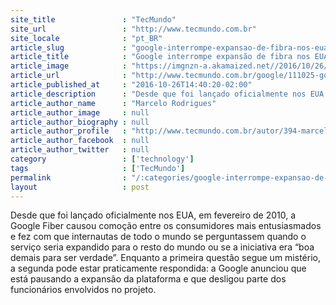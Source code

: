 ```yaml
---
site_title               : "TecMundo"
site_url                 : "http://www.tecmundo.com.br"
site_locale              : "pt_BR"
article_slug             : "google-interrompe-expansao-de-fibra-nos-eua-e-pode-migrar-para-wifi-gigabit"
article_title            : "Google interrompe expansão de fibra nos EUA e pode migrar para WiFi Gigabit"
article_image            : "https://imgnzn-a.akamaized.net//2016/10/26/26133906514875-t1200x480.jpg"
article_url              : "http://www.tecmundo.com.br/google/111025-google-interrompe-expansao-fibra-eua-migrar-wifi-gigabit.htm"
article_published_at     : "2016-10-26T14:40:20-02:00"
article_description      : "Desde que foi lançado oficialmente nos EUA, em fevereiro de 2010, a Google Fiber causou comoção entre os consumidores mais entusiasmados e fez com que internautas de todo o mundo se perguntassem quando o serviço seria expandido para o resto do mundo ou se a iniciativa era “boa demais para ser verdade”. Enquanto a primeira questão segue um mistério, a segunda pode estar praticamente respondida: a Google anunciou que está pausando a expansão da plataforma e que desligou parte dos funcionários envolvidos no projeto."
article_author_name      : "Marcelo Rodrigues"
article_author_image     : null
article_author_biography : null
article_author_profile   : "http://www.tecmundo.com.br/autor/394-marcelo-rodrigues/"
article_author_facebook  : null
article_author_twitter   : null
category                 : ['technology']
tags                     : ['TecMundo']
permalink                : "/:categories/google-interrompe-expansao-de-fibra-nos-eua-e-pode-migrar-para-wifi-gigabit/"
layout                   : post
---
```


Desde que foi lançado oficialmente nos EUA, em fevereiro de 2010, a Google Fiber causou comoção entre os consumidores mais entusiasmados e fez com que internautas de todo o mundo se perguntassem quando o serviço seria expandido para o resto do mundo ou se a iniciativa era “boa demais para ser verdade”. Enquanto a primeira questão segue um mistério, a segunda pode estar praticamente respondida: a Google anunciou que está pausando a expansão da plataforma e que desligou parte dos funcionários envolvidos no projeto.
